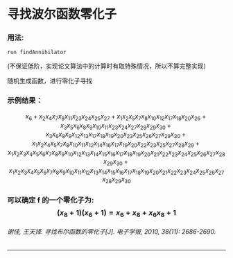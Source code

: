 寻找波尔函数零化子
===================================
### 用法:
    run findAnnihilator
    
(不保证低阶，实现论文算法中的计算时有取特殊情况，所以不算完整实现)

随机生成函数，进行零化子寻找
### 示例结果：  
$$x_{6}+x_{2}x_{4}x_{7}x_{8}x_{11}x_{23}x_{24}x_{25}x_{27}+x_{1}x_{2}x_{5}x_{7}x_{8}x_{10}x_{12}x_{17}x_{18}x_{20}x_{26}+x_{3}x_{5}x_{6}x_{8}x_{9}x_{10}x_{11}x_{23}x_{24}x_{27}x_{28}x_{29}x_{30}+x_{3}x_{6}x_{8}x_{9}x_{12}x_{13}x_{17}x_{18}x_{19}x_{20}x_{23}x_{25}x_{26}x_{27}x_{29}x_{30}+x_{1}x_{2}x_{4}x_{5}x_{7}x_{8}x_{10}x_{11}x_{12}x_{14}x_{16}x_{17}x_{19}x_{20}x_{22}x_{23}x_{25}x_{27}x_{28}x_{29}+x_{1}x_{2}x_{3}x_{4}x_{5}x_{6}x_{7}x_{8}x_{9}x_{10}x_{12}x_{13}x_{14}x_{15}x_{16}x_{17}x_{18}x_{19}x_{20}x_{21}x_{22}x_{23}x_{24}x_{25}x_{26}x_{27}x_{28}x_{29}x_{30}+x_{1}x_{2}x_{3}x_{4}x_{5}x_{6}x_{7}x_{8}x_{9}x_{10}x_{11}x_{12}x_{13}x_{14}x_{15}x_{16}x_{17}x_{18}x_{19}x_{20}x_{21}x_{22}x_{23}x_{24}x_{25}x_{26}x_{27}x_{28}x_{29}x_{30}$$


### 可以确定 f 的一个零化子为: $$(x_{8}+1)(x_{6}+1)=x_{6}+x_{8}+x_{6}x_{8}+1$$

###### 谢佳, 王天择. 寻找布尔函数的零化子[J]. 电子学报, 2010, 38(11): 2686-2690.
-----------------------------------  
